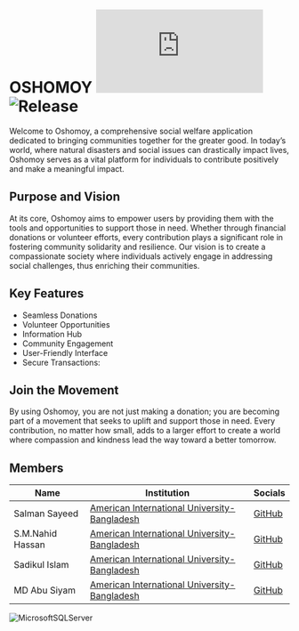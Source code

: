 # OSHOMOY [![GitHub license](https://badgen.net/github/license/Naereen/Strapdown.js)](https://github.com/Naereen/StrapDown.js/blob/master/LICENSE) ![Release](https://img.shields.io/badge/release-1.0-1590cd?style=flat&logo=) 


<!-- ![ alt text](https://img.shields.io/badge/release-1.0-1590cd?style=for-the-badge&logo=Tesla)
![My License](https://badgen.net/badge/MyLicense/MIT/blue) -->


Welcome to Oshomoy, a comprehensive social welfare application dedicated to bringing communities together for the greater good. In today’s world, where natural disasters and social issues can drastically impact lives, Oshomoy serves as a vital platform for individuals to contribute positively and make a meaningful impact.

## Purpose and Vision
At its core, Oshomoy aims to empower users by providing them with the tools and opportunities to support those in need. Whether through financial donations or volunteer efforts, every contribution plays a significant role in fostering community solidarity and resilience. Our vision is to create a compassionate society where individuals actively engage in addressing social challenges, thus enriching their communities.

## Key Features
- Seamless Donations
- Volunteer Opportunities
- Information Hub
- Community Engagement
- User-Friendly Interface
- Secure Transactions:

## Join the Movement
By using Oshomoy, you are not just making a donation; you are becoming part of a movement that seeks to uplift and support those in need. Every contribution, no matter how small, adds to a larger effort to create a world where compassion and kindness lead the way toward a better tomorrow.

## Members
| Name              | Institution                                                           | Socials                                    |
|-------------------|-----------------------------------------------------------------------|--------------------------------------------|
| Salman Sayeed     | [American International University-Bangladesh](https://www.aiub.edu/) | [GitHub](https://github.com/salman-sayeed) |
| S.M.Nahid Hassan  | [American International University-Bangladesh](https://www.aiub.edu/) | [GitHub](https://github.com/Nahid-Hassan1) |
| Sadikul Islam     | [American International University-Bangladesh](https://www.aiub.edu/) | [GitHub](https://github.com/Sadikul-Hub)   |
| MD Abu Siyam      | [American International University-Bangladesh](https://www.aiub.edu/) | [GitHub](https://github.com/mdabusiyam)   |



![MicrosoftSQLServer](https://img.shields.io/badge/Microsoft%20SQL%20Server-CC2927?style=for-the-badge&logo=microsoft%20sql%20server&logoColor=white)    
